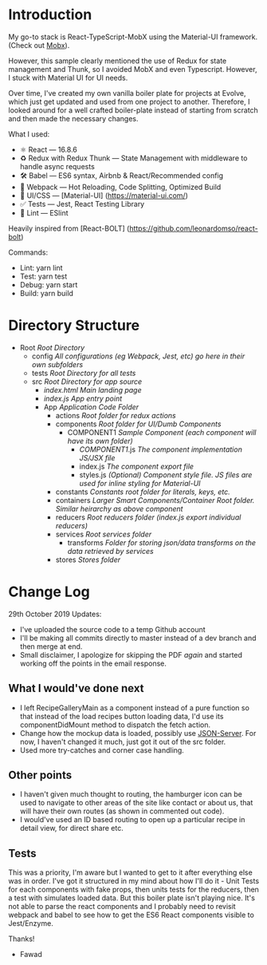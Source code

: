 # Introduction

My go-to stack is React-TypeScript-MobX using the Material-UI framework. (Check out [Mobx](https://github.com/mobxjs/mobx)).

However, this sample clearly mentioned the use of Redux for state management and Thunk, so I avoided MobX and even Typescript. However, I stuck with Material UI for UI needs.

Over time, I've created my own vanilla boiler plate for projects at Evolve, which just get updated and used from one project to another. Therefore, I looked around for a well crafted boiler-plate instead of starting from scratch and then made the necessary changes.

What I used:

* ⚛ React — 16.8.6
* ♻ Redux with Redux Thunk — State Management with middleware to handle async requests
* 🛠 Babel — ES6 syntax, Airbnb & React/Recommended config
* 🚀 Webpack — Hot Reloading, Code Splitting, Optimized Build
* 💅 UI/CSS — [Material-UI] (https://material-ui.com/)
* ✅ Tests — Jest, React Testing Library 
* 💖 Lint — ESlint

Heavily inspired from [React-BOLT] (https://github.com/leonardomso/react-bolt)

Commands:

* Lint: yarn lint
* Test: yarn test
* Debug: yarn start
* Build: yarn build

# Directory Structure

* Root                                  *Root Directory*
    * config                            *All configurations (eg Webpack, Jest, etc) go here in their own subfolders*
    * tests                             *Root Directory for all tests*
    * src                               *Root Directory for app source*
        * *index.html*                  *Main landing page*
        * *index.js*                    *App entry point*
        * App                           *Application Code Folder*
            * actions                   *Root folder for redux actions*
            * components                *Root folder for UI/Dumb Components*
                * COMPONENT1            *Sample Component (each component will have its own folder)*
                    * *COMPONENT1*.js   *The component implementation JS/JSX file*
                    * index.js          *The component export file*
                    * styles.js         *(Optional) Component style file. JS files are used for inline styling for Material-UI* 
            * constants                 *Constants root folder for literals, keys, etc.*
            * containers                *Larger Smart Components/Container Root folder. Similar heirarchy as above component*
            * reducers                  *Root reducers folder (index.js export individual reducers)*
            * services                  *Root services folder*
                * transforms            *Folder for storing json/data transforms on the data retrieved by services*
            * stores                    *Stores folder*


# Change Log

29th October 2019 Updates:
* I've uploaded the source code to a temp Github account
* I'll be making all commits directly to master instead of a dev branch and then merge at end.
* Small disclaimer, I apologize for skipping the PDF *again* and started working off the points in the email response. 

## What I would've done next
* I left RecipeGalleryMain as a component instead of a pure function so that instead of the load recipes button loading data,
I'd use its componentDidMount method to dispatch the fetch action. 
* Change how the mockup data is loaded, possibly use [JSON-Server](https://github.com/typicode/json-server). For now, I haven't changed it much, just got it out of the src folder.
* Used more try-catches and corner case handling.

## Other points
* I haven't given much thought to routing, the hamburger icon can be used to navigate to other areas of the site like contact or about us, that will have their own routes (as shown in commented out code).
* I would've used an ID based routing to open up a particular recipe in detail view, for direct share etc.

## Tests
This was a priority, I'm aware but I wanted to get to it after everything else was in order. I've got it structured in my mind about how I'll do it - Unit Tests for each components with fake props, then units tests for the reducers, then a test with simulates loaded data. But this boiler plate isn't playing nice. It's not able to parse the react components and I probably need to revisit webpack and babel to see how to get the ES6 React components visible to Jest/Enzyme. 







Thanks!

- Fawad